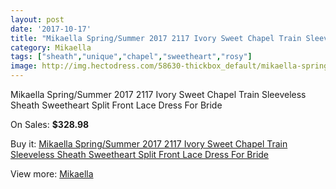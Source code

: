 ```yaml
---
layout: post
date: '2017-10-17'
title: "Mikaella Spring/Summer 2017 2117 Ivory Sweet Chapel Train Sleeveless Sheath Sweetheart Split Front Lace Dress For Bride"
category: Mikaella
tags: ["sheath","unique","chapel","sweetheart","rosy"]
image: http://img.hectodress.com/58630-thickbox_default/mikaella-spring-summer-2017-2117-ivory-sweet-chapel-train-sleeveless-sheath-sweetheart-split-front-lace-dress-for-bride.jpg
---
```

Mikaella Spring/Summer 2017 2117 Ivory Sweet Chapel Train Sleeveless Sheath Sweetheart Split Front Lace Dress For Bride

On Sales: **$328.98**
<a href="https://www.hectodress.com/mikaella/18322-mikaella-spring-summer-2017-2117-ivory-sweet-chapel-train-sleeveless-sheath-sweetheart-split-front-lace-dress-for-bride.html"><amp-img layout="responsive" width="600" height="600" src="//img.hectodress.com/58630-thickbox_default/mikaella-spring-summer-2017-2117-ivory-sweet-chapel-train-sleeveless-sheath-sweetheart-split-front-lace-dress-for-bride.jpg" alt="Mikaella Spring/Summer 2017 2117 Ivory Sweet Chapel Train Sleeveless Sheath Sweetheart Split Front Lace Dress For Bride 0" /></a>
<a href="https://www.hectodress.com/mikaella/18322-mikaella-spring-summer-2017-2117-ivory-sweet-chapel-train-sleeveless-sheath-sweetheart-split-front-lace-dress-for-bride.html"><amp-img layout="responsive" width="600" height="600" src="//img.hectodress.com/58635-thickbox_default/mikaella-spring-summer-2017-2117-ivory-sweet-chapel-train-sleeveless-sheath-sweetheart-split-front-lace-dress-for-bride.jpg" alt="Mikaella Spring/Summer 2017 2117 Ivory Sweet Chapel Train Sleeveless Sheath Sweetheart Split Front Lace Dress For Bride 1" /></a>
<a href="https://www.hectodress.com/mikaella/18322-mikaella-spring-summer-2017-2117-ivory-sweet-chapel-train-sleeveless-sheath-sweetheart-split-front-lace-dress-for-bride.html"><amp-img layout="responsive" width="600" height="600" src="//img.hectodress.com/58634-thickbox_default/mikaella-spring-summer-2017-2117-ivory-sweet-chapel-train-sleeveless-sheath-sweetheart-split-front-lace-dress-for-bride.jpg" alt="Mikaella Spring/Summer 2017 2117 Ivory Sweet Chapel Train Sleeveless Sheath Sweetheart Split Front Lace Dress For Bride 2" /></a>
<a href="https://www.hectodress.com/mikaella/18322-mikaella-spring-summer-2017-2117-ivory-sweet-chapel-train-sleeveless-sheath-sweetheart-split-front-lace-dress-for-bride.html"><amp-img layout="responsive" width="600" height="600" src="//img.hectodress.com/58633-thickbox_default/mikaella-spring-summer-2017-2117-ivory-sweet-chapel-train-sleeveless-sheath-sweetheart-split-front-lace-dress-for-bride.jpg" alt="Mikaella Spring/Summer 2017 2117 Ivory Sweet Chapel Train Sleeveless Sheath Sweetheart Split Front Lace Dress For Bride 3" /></a>
<a href="https://www.hectodress.com/mikaella/18322-mikaella-spring-summer-2017-2117-ivory-sweet-chapel-train-sleeveless-sheath-sweetheart-split-front-lace-dress-for-bride.html"><amp-img layout="responsive" width="600" height="600" src="//img.hectodress.com/58632-thickbox_default/mikaella-spring-summer-2017-2117-ivory-sweet-chapel-train-sleeveless-sheath-sweetheart-split-front-lace-dress-for-bride.jpg" alt="Mikaella Spring/Summer 2017 2117 Ivory Sweet Chapel Train Sleeveless Sheath Sweetheart Split Front Lace Dress For Bride 4" /></a>
<a href="https://www.hectodress.com/mikaella/18322-mikaella-spring-summer-2017-2117-ivory-sweet-chapel-train-sleeveless-sheath-sweetheart-split-front-lace-dress-for-bride.html"><amp-img layout="responsive" width="600" height="600" src="//img.hectodress.com/58631-thickbox_default/mikaella-spring-summer-2017-2117-ivory-sweet-chapel-train-sleeveless-sheath-sweetheart-split-front-lace-dress-for-bride.jpg" alt="Mikaella Spring/Summer 2017 2117 Ivory Sweet Chapel Train Sleeveless Sheath Sweetheart Split Front Lace Dress For Bride 5" /></a>

Buy it: [Mikaella Spring/Summer 2017 2117 Ivory Sweet Chapel Train Sleeveless Sheath Sweetheart Split Front Lace Dress For Bride](https://www.hectodress.com/mikaella/18322-mikaella-spring-summer-2017-2117-ivory-sweet-chapel-train-sleeveless-sheath-sweetheart-split-front-lace-dress-for-bride.html "Mikaella Spring/Summer 2017 2117 Ivory Sweet Chapel Train Sleeveless Sheath Sweetheart Split Front Lace Dress For Bride")

View more: [Mikaella](https://www.hectodress.com/325-mikaella "Mikaella")